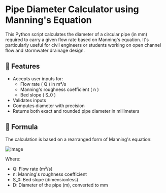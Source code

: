 # Pipe Diameter Calculator using Manning's Equation

This Python script calculates the diameter of a circular pipe (in mm) required to carry a given flow rate based on Manning's equation. It's particularly useful for civil engineers or students working on open channel flow and stormwater drainage design.

## 📌 Features

- Accepts user inputs for:
  - Flow rate \( Q \) in m³/s
  - Manning's roughness coefficient \( n \)
  - Bed slope \( S_0 \)
- Validates inputs
- Computes diameter with precision
- Returns both exact and rounded pipe diameter in millimeters

## 📘 Formula

The calculation is based on a rearranged form of Manning's equation:

![image](https://github.com/user-attachments/assets/9f937a4c-7c4d-4b9c-b657-2623a8dc4693)



Where:
- Q: Flow rate (m³/s)
- n: Manning's roughness coefficient
- S_0: Bed slope (dimensionless)
- D: Diameter of the pipe (m), converted to mm

